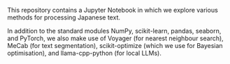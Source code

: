 This repository contains a Jupyter Notebook in which we explore various methods for processing Japanese text.

In addition to the standard modules NumPy, scikit-learn, pandas, seaborn, and PyTorch, we also make use of Voyager (for nearest neighbour search), MeCab (for text segmentation), scikit-optimize (which we use for Bayesian optimisation), and llama-cpp-python (for local LLMs).
